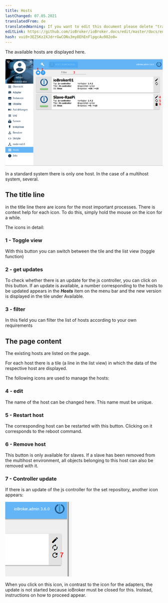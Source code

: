 ```yaml
---
title: Hosts
lastChanged: 07.05.2021
translatedFrom: de
translatedWarning: If you want to edit this document please delete "translatedFrom" field, elsewise this document will be translated automatically again
editLink: https://github.com/ioBroker/ioBroker.docs/edit/master/docs/en/admin/hosts.md
hash: vui0+3EZSKz2XJdrrGwCONv3my8EhEnFlpgcAu982o0=
---
```

The available hosts are displayed here.

![The Hosts page](../../de/admin/media/ADMIN_Hosts_numbers.png)

In a standard system there is only one host. In the case of a multihost system, several.

## The title line
in the title line there are icons for the most important processes. There is context help for each icon. To do this, simply hold the mouse on the icon for a while.

The icons in detail:

### 1 - Toggle view
With this button you can switch between the tile and the list view (toggle function)

### 2 - get updates
To check whether there is an update for the js controller, you can click on this button. If an update is available, a number corresponding to the hosts to be updated appears in the ***Hosts*** item on the menu bar and the new version is displayed in the tile under Available.

### 3 - filter
In this field you can filter the list of hosts according to your own requirements

## The page content
The existing hosts are listed on the page.

For each host there is a tile (a line in the list view) in which the data of the respective host are displayed.

The following icons are used to manage the hosts:

### 4 - edit
The name of the host can be changed here. This name must be unique.

### 5 - Restart host
The corresponding host can be restarted with this button. Clicking on it corresponds to the reboot command.

### 6 - Remove host
This button is only available for slaves. If a slave has been removed from the multihost environment, all objects belonging to this host can also be removed with it.

### 7 - Controller update
If there is an update of the js controller for the set repository, another icon appears:

![Controller update](../../de/admin/media/ADMIN_Hosts_update.png)

When you click on this icon, in contrast to the icon for the adapters, the update is not started because ioBroker must be closed for this. Instead, instructions on how to proceed appear.